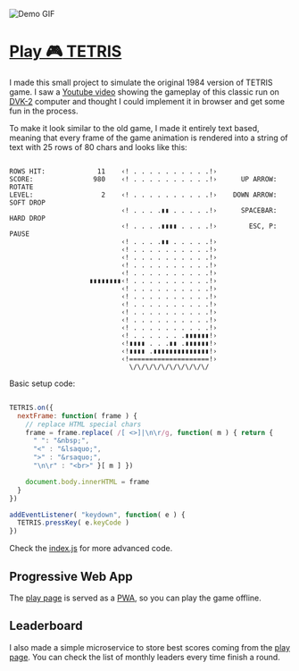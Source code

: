   ![Demo GIF](https://ytiurin.github.io/tetris/public/demo.gif)

# [Play :video_game: TETRIS](https://ytiurin.github.io/tetris/)

I made this small project to simulate the original 1984 version of TETRIS game. I saw a [Youtube video](https://www.youtube.com/watch?v=O0gAgQQHFcQ) showing the gameplay of this classic run on [DVK-2](https://en.wikipedia.org/wiki/DVK) computer and thought I could implement it in browser and get some fun in the process.

To make it look similar to the old game, I made it entirely text based, meaning that every frame of the game animation is rendered into a string of text with 25 rows of 80 chars and looks like this:

```

ROWS HIT:             11    ‹! . . . . . . . . . .!›                            
SCORE:               980    ‹! . . . . . . . . . .!›      UP ARROW: ROTATE      
LEVEL:                 2    ‹! . . . . . . . . . .!›    DOWN ARROW: SOFT DROP   
                            ‹! . . . .▮▮ . . . . .!›      SPACEBAR: HARD DROP   
                            ‹! . . . .▮▮▮▮ . . . .!›        ESC, P: PAUSE       
                            ‹! . . . .▮▮ . . . . .!›                            
                            ‹! . . . . . . . . . .!›                            
                            ‹! . . . . . . . . . .!›                            
                            ‹! . . . . . . . . . .!›                            
                            ‹! . . . . . . . . . .!›                            
                    ▮▮▮▮▮▮▮▮‹! . . . . . . . . . .!›                            
                            ‹! . . . . . . . . . .!›                            
                            ‹! . . . . . . . . . .!›                            
                            ‹! . . . . . . . . . .!›                            
                            ‹! . . . . . . . . . .!›                            
                            ‹! . . . . . . . . . .!›                            
                            ‹! . . . . . . . . . .!›                            
                            ‹! . . . . . . .▮▮▮▮▮▮!›                            
                            ‹!▮▮▮▮ . . .▮▮ .▮▮▮▮▮▮!›                            
                            ‹!▮▮▮▮ .▮▮▮▮▮▮▮▮▮▮▮▮▮▮!›                            
                            ‹!====================!›                            
                              \/\/\/\/\/\/\/\/\/\/                              

```

Basic setup code:

```javascript

TETRIS.on({
  nextFrame: function( frame ) {
    // replace HTML special chars
    frame = frame.replace( /[ <>]|\n\r/g, function( m ) { return {
      " ": "&nbsp;",
      "<" : "&lsaquo;",
      ">" : "&rsaquo;",
      "\n\r" : "<br>" }[ m ] })

    document.body.innerHTML = frame
  }
})

addEventListener( "keydown", function( e ) {
  TETRIS.pressKey( e.keyCode )
})

```

Check the [index.js](https://github.com/ytiurin/tetris/blob/master/src/index.js) for more advanced code.

## Progressive Web App

The [play page](https://ytiurin.github.io/tetris/) is served as a [PWA](https://developers.google.com/web/progressive-web-apps/), so you can play the game offline.

## Leaderboard

I also made a simple microservice to store best scores coming from the [play page](https://ytiurin.github.io/tetris/). You can check the list of monthly leaders every time finish a round.
